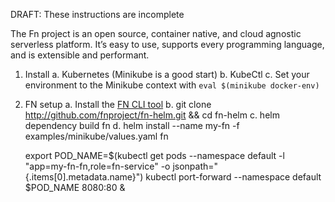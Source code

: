 DRAFT: These instructions are incomplete

The Fn project is an open source, container native, and cloud agnostic
serverless platform. It’s easy to use, supports every programming language,
and is extensible and performant.

1. Install
   a. Kubernetes (Minikube is a good start)
   b. KubeCtl
   c. Set your environment to the Minikube context with `eval $(minikube docker-env)`

2. FN setup
   a. Install the [FN CLI tool](https://github.com/fnproject/fn#install-cli-tool)
   b. git clone http://github.com/fnproject/fn-helm.git && cd fn-helm
   c. helm dependency build fn
   d. helm install --name my-fn -f examples/minikube/values.yaml fn

   export POD_NAME=$(kubectl get pods --namespace default -l "app=my-fn-fn,role=fn-service" -o jsonpath="{.items[0].metadata.name}")
   kubectl port-forward --namespace default $POD_NAME 8080:80 &
